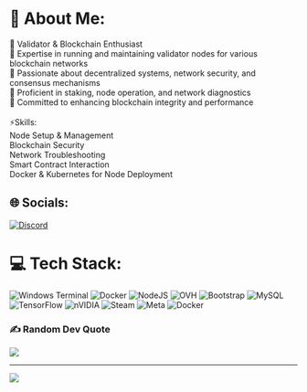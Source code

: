 # 💫 About Me:
🔹 Validator & Blockchain Enthusiast<br>🔹 Expertise in running and maintaining validator nodes for various blockchain networks<br>🔹 Passionate about decentralized systems, network security, and consensus mechanisms<br>🔹 Proficient in staking, node operation, and network diagnostics<br>🔹 Committed to enhancing blockchain integrity and performance<br><br>⚡Skills:  <br>Node Setup & Management  <br>Blockchain Security  <br>Network Troubleshooting  <br>Smart Contract Interaction  <br>Docker & Kubernetes for Node Deployment


## 🌐 Socials:
[![Discord](https://img.shields.io/badge/Discord-%237289DA.svg?logo=discord&logoColor=white)](https://discord.gg/xiobobei1707) 

# 💻 Tech Stack:
![Windows Terminal](https://img.shields.io/badge/Windows%20Terminal-%234D4D4D.svg?style=for-the-badge&logo=windows-terminal&logoColor=white) ![Docker](https://img.shields.io/badge/docker-%230db7ed.svg?style=for-the-badge&logo=docker&logoColor=white) ![NodeJS](https://img.shields.io/badge/node.js-6DA55F?style=for-the-badge&logo=node.js&logoColor=white) ![OVH](https://img.shields.io/badge/ovh-%23123F6D.svg?style=for-the-badge&logo=ovh&logoColor=#123F6D) ![Bootstrap](https://img.shields.io/badge/bootstrap-%238511FA.svg?style=for-the-badge&logo=bootstrap&logoColor=white) ![MySQL](https://img.shields.io/badge/mysql-4479A1.svg?style=for-the-badge&logo=mysql&logoColor=white) ![TensorFlow](https://img.shields.io/badge/TensorFlow-%23FF6F00.svg?style=for-the-badge&logo=TensorFlow&logoColor=white) ![nVIDIA](https://img.shields.io/badge/nVIDIA-%2376B900.svg?style=for-the-badge&logo=nVIDIA&logoColor=white) ![Steam](https://img.shields.io/badge/steam-%23000000.svg?style=for-the-badge&logo=steam&logoColor=white) ![Meta](https://img.shields.io/badge/Meta-%230467DF.svg?style=for-the-badge&logo=Meta&logoColor=white) ![Docker](https://img.shields.io/badge/docker-%230db7ed.svg?style=for-the-badge&logo=docker&logoColor=white)


### ✍️ Random Dev Quote
![](https://quotes-github-readme.vercel.app/api?type=horizontal&theme=merko)

---
[![](https://visitcount.itsvg.in/api?id=xiobobei&icon=0&color=0)](https://visitcount.itsvg.in)

<!-- Proudly created with GPRM ( https://gprm.itsvg.in ) -->
